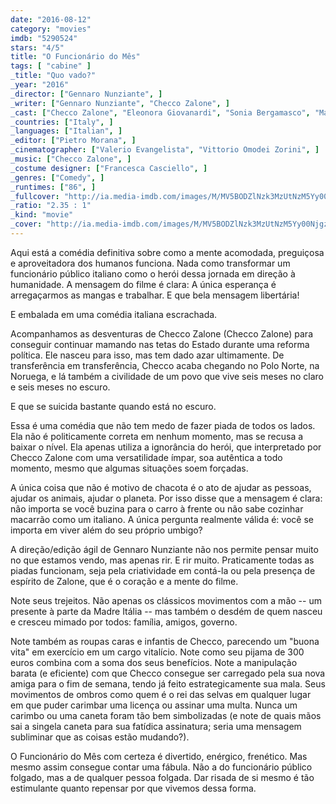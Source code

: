 ```yaml
---
date: "2016-08-12"
category: "movies"
imdb: "5290524"
stars: "4/5"
title: "O Funcionário do Mês"
tags: [ "cabine" ]
_title: "Quo vado?"
_year: "2016"
_director: ["Gennaro Nunziante", ]
_writer: ["Gennaro Nunziante", "Checco Zalone", ]
_cast: ["Checco Zalone", "Eleonora Giovanardi", "Sonia Bergamasco", "Maurizio Micheli", "Lino Banfi", "Ludovica Modugno", "Antonino Bruschetta", "Paolo Pierobon", "Azzurra Martino", ]
_countries: ["Italy", ]
_languages: ["Italian", ]
_editor: ["Pietro Morana", ]
_cinematographer: ["Valerio Evangelista", "Vittorio Omodei Zorini", ]
_music: ["Checco Zalone", ]
_costume designer: ["Francesca Casciello", ]
_genres: ["Comedy", ]
_runtimes: ["86", ]
_fullcover: "http://ia.media-imdb.com/images/M/MV5BODZlNzk3MzUtNzM5Yy00NjgzLWE3YWYtY2M0YTAxNjJjNjUyXkEyXkFqcGdeQXVyMjkyNDEzNzg@.jpg"
_ratio: "2.35 : 1"
_kind: "movie"
_cover: "http://ia.media-imdb.com/images/M/MV5BODZlNzk3MzUtNzM5Yy00NjgzLWE3YWYtY2M0YTAxNjJjNjUyXkEyXkFqcGdeQXVyMjkyNDEzNzg@._V1._SX98_SY140_.jpg"
---
```

Aqui está a comédia definitiva sobre como a mente acomodada, preguiçosa e aproveitadora dos humanos funciona. Nada como transformar um funcionário público italiano como o herói dessa jornada em direção à humanidade. A mensagem do filme é clara: A única esperança é arregaçarmos as mangas e trabalhar. E que bela mensagem libertária!

E embalada em uma comédia italiana escrachada.

Acompanhamos as desventuras de Checco Zalone (Checco Zalone) para conseguir continuar mamando nas tetas do Estado durante uma reforma política. Ele nasceu para isso, mas tem dado azar ultimamente. De transferência em transferência, Checco acaba chegando no Polo Norte, na Noruega, e lá também a civilidade de um povo que vive seis meses no claro e seis meses no escuro.

E que se suicida bastante quando está no escuro.

Essa é uma comédia que não tem medo de fazer piada de todos os lados. Ela não é politicamente correta em nenhum momento, mas se recusa a baixar o nível. Ela apenas utiliza a ignorância do herói, que interpretado por Checco Zalone com uma versatilidade ímpar, soa autêntica a todo momento, mesmo que algumas situações soem forçadas.

A única coisa que não é motivo de chacota é o ato de ajudar as pessoas, ajudar os animais, ajudar o planeta. Por isso disse que a mensagem é clara: não importa se você buzina para o carro à frente ou não sabe cozinhar macarrão como um italiano. A única pergunta realmente válida é: você se importa em viver além do seu próprio umbigo?

A direção/edição ágil de Gennaro Nunziante não nos permite pensar muito no que estamos vendo, mas apenas rir. E rir muito. Praticamente todas as piadas funcionam, seja pela criatividade em contá-la ou pela presença de espírito de Zalone, que é o coração e a mente do filme.

Note seus trejeitos. Não apenas os clássicos movimentos com a mão -- um presente à parte da Madre Itália -- mas também o desdém de quem nasceu e cresceu mimado por todos: família, amigos, governo.

Note também as roupas caras e infantis de Checco, parecendo um "buona vita" em exercício em um cargo vitalício. Note como seu pijama de 300 euros combina com a soma dos seus benefícios. Note a manipulação barata (e eficiente) com que Checco consegue ser carregado pela sua nova amiga para o fim de semana, tendo já feito estrategicamente sua mala. Seus movimentos de ombros como quem é o rei das selvas em qualquer lugar em que puder carimbar uma licença ou assinar uma multa. Nunca um carimbo ou uma caneta foram tão bem simbolizadas (e note de quais mãos sai a singela caneta para sua fatídica assinatura; seria uma mensagem subliminar que as coisas estão mudando?).

O Funcionário do Mês com certeza é divertido, enérgico, frenético. Mas mesmo assim consegue contar uma fábula. Não a do funcionário público folgado, mas a de qualquer pessoa folgada. Dar risada de si mesmo é tão estimulante quanto repensar por que vivemos dessa forma.
